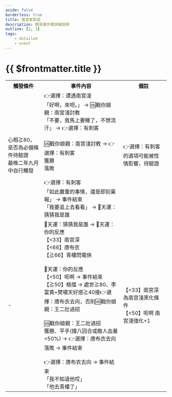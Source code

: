 ```yaml
---
aside: false
borderless: true
title: 南宮家夜遊
description: 簡易事件表詳細說明
outline: [2, 3]
tags:
    - detailed
    - event
---
```


# {{ $frontmatter.title }}

<Table class="timeline-table">
    <tr class="timeline-header">
        <th>觸發條件</th>
        <th>事件內容</th>
        <th>備註</th>
    </tr>
	<tr>
		<td>
			心相≧80，是否為必備條件待驗證 <br>
			最晚二年九月中自行觸發 <br>
		</td>
		<td>
			<span title="拳掌+1">👉選擇：遭遇南宮淺 </span> <br>
			「好啊，來吧。」 → 🆚戰你娘親：南宮淺討教 <br>
			<span title="嘴力+1、處世+2、修養-1、南宮淺-2">「不要，我馬上要睡了，不想流汗」 → 👉選擇：有刺客 </span> <br>
			<br>
			🆚戰你娘親：南宮淺討教 → 👉選擇：有刺客 <br>
			<span title="武學+2、處世+1、修養-1、心相+20">獲勝 </span> <br>
			<span title="處世-1、南宮淺+2、心相+20">落敗 </span> <br>
			<br>
			👉選擇：有刺客 <br>
			<span title="處世-2，性情-1，名聲-1，南宮淺-2">「如此嚴重的事情，還是即刻稟報」 → 事件結束 </span> <br>
			<span title="性情+2、處世+1">「我要追上去看看」 → 🎲天運：猜猜我是誰 </span> <br>
		</td>
		<td>👉選擇：有刺客 的選項可能被性情影響，待驗證</td>
	</tr>
	<tr>
		<td>-</td>
		<td>
			🎲天運：猜猜我是誰 → 🎲天運：你的反應 <br>
			<span title="南宮淺+2">【<33】南宮深 </span> <br>
			<span title="性情+1、唐布衣+1、王二壯+1、李富貴+1">【<66】唐布衣 </span> <br>
			<span title="唐布衣+2">【≧66】青樓閃電俠 </span> <br>
			<br>
			<span title="
上限50、拳掌正向補正
唐布衣≧30：修養-1
			">🎲天運：你的反應 </span> <br>
			<span title="體力+1、內力+2">【<50】呃啊 → 事件結束 </span> <br>
			<span title="
心相+20
嘴力≧35：嘴力+1、修養-1、唐布衣好感+2
			">【≧50】格擋 → 處世≧80、李富貴+樊嘯天好感≧40接👉選擇：唐布衣去向，否則🆚戰你娘親：王二壯過招 </span> <br>
			<br>
			🆚戰你娘親：王二壯過招 <br>
			<span title="
武學+4
嘴力≧35：嘴力+1、修養-1、唐布衣好感+1
			">獲勝、平手(撐八回合或敵人血量<50%) → 👉選擇：唐布衣去向 </span> <br>
			<span title="體力+1、內力+2">落敗 → 事件結束 </span> <br>
			<br>
			<span title="
處世≦40：心相+10
銀兩+3000
			">👉選擇：唐布衣去向 → 事件結束 </span> <br>
			「我不知道他哎」 <br>
			<span title="嘴力+1、道德-1">「他去青樓了」 </span> <br>
		</td>
		<td>
			【<33】南宮深 為南宮淺黑化條件 <br>
			【<50】呃啊 南宮淺強化+1 <br>
		</td>
	</tr>
</table>
